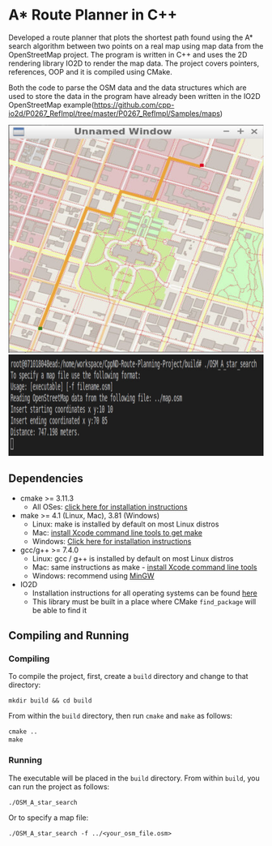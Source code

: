 # A* Route Planner in C++

Developed a route planner that plots the shortest path found using the A* search algorithm between two points on a real map using map data from the OpenStreetMap project. The program is written in C++ and uses the 2D rendering library IO2D to render the map data. The project covers pointers, references, OOP and it is compiled using CMake.

Both the code to parse the OSM data and the data structures which are used to store the data in the program have already been written in the IO2D OpenStreetMap example(https://github.com/cpp-io2d/P0267_RefImpl/tree/master/P0267_RefImpl/Samples/maps)

<img src="route.png" width="600" height="450" />
<img src="console.png" width="1100" height="200" />

## Dependencies 
* cmake >= 3.11.3
  * All OSes: [click here for installation instructions](https://cmake.org/install/)
* make >= 4.1 (Linux, Mac), 3.81 (Windows)
  * Linux: make is installed by default on most Linux distros
  * Mac: [install Xcode command line tools to get make](https://developer.apple.com/xcode/features/)
  * Windows: [Click here for installation instructions](http://gnuwin32.sourceforge.net/packages/make.htm)
* gcc/g++ >= 7.4.0
  * Linux: gcc / g++ is installed by default on most Linux distros
  * Mac: same instructions as make - [install Xcode command line tools](https://developer.apple.com/xcode/features/)
  * Windows: recommend using [MinGW](http://www.mingw.org/)
* IO2D
  * Installation instructions for all operating systems can be found [here](https://github.com/cpp-io2d/P0267_RefImpl/blob/master/BUILDING.md)
  * This library must be built in a place where CMake `find_package` will be able to find it

## Compiling and Running

### Compiling
To compile the project, first, create a `build` directory and change to that directory:
```
mkdir build && cd build
```
From within the `build` directory, then run `cmake` and `make` as follows:
```
cmake ..
make
```
### Running
The executable will be placed in the `build` directory. From within `build`, you can run the project as follows:
```
./OSM_A_star_search
```
Or to specify a map file:
```
./OSM_A_star_search -f ../<your_osm_file.osm>
```
